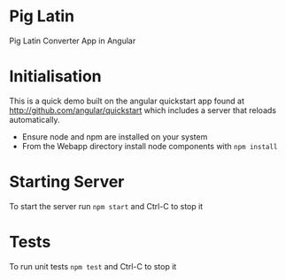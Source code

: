 # Pig Latin
Pig Latin Converter App in Angular

# Initialisation
This is a quick demo built on the angular quickstart app found at
 <http://github.com/angular/quickstart>
which includes a server that reloads automatically.

- Ensure node and npm are installed on your system
- From the Webapp directory install node components with
 ```npm install``` 

                        
# Starting Server
To start the server run
```npm start```
and Ctrl-C to stop it

# Tests
To run unit tests
```npm test```
and Ctrl-C to stop it



 



